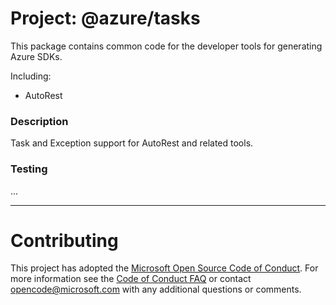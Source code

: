 # Project: @azure/tasks

This package contains common code for the developer tools for generating Azure SDKs.

Including:
- AutoRest

### Description
Task and Exception support for AutoRest and related tools.


### Testing
...

----

# Contributing

This project has adopted the [Microsoft Open Source Code of Conduct](https://opensource.microsoft.com/codeofconduct/). For more information see the [Code of Conduct FAQ](https://opensource.microsoft.com/codeofconduct/faq/) or contact [opencode@microsoft.com](mailto:opencode@microsoft.com) with any additional questions or comments.
